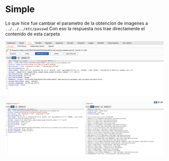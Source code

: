 # Simple

Lo que hice fue cambiar el parametro de la obtencion de imagenes a  `../../../etc/passwd` Con eso la respuesta nos trae directamente el contenido de esta carpeta

![](../../.gitbook/assets/imagen%20%28592%29.png)

![](../../.gitbook/assets/imagen%20%28599%29.png)

